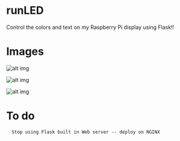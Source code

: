 # runLED

Control the colors and text on my Raspberry Pi display using Flask!!


# Images

![alt img](http://i.imgur.com/kP7z2Tt.png)
      
![alt img](http://i.imgur.com/tmc4vZF.jpg)
      
![alt img](http://i.imgur.com/lkEBoSt.png)

# To do

      Stop using Flask built in Web server -- deploy on NGINX
